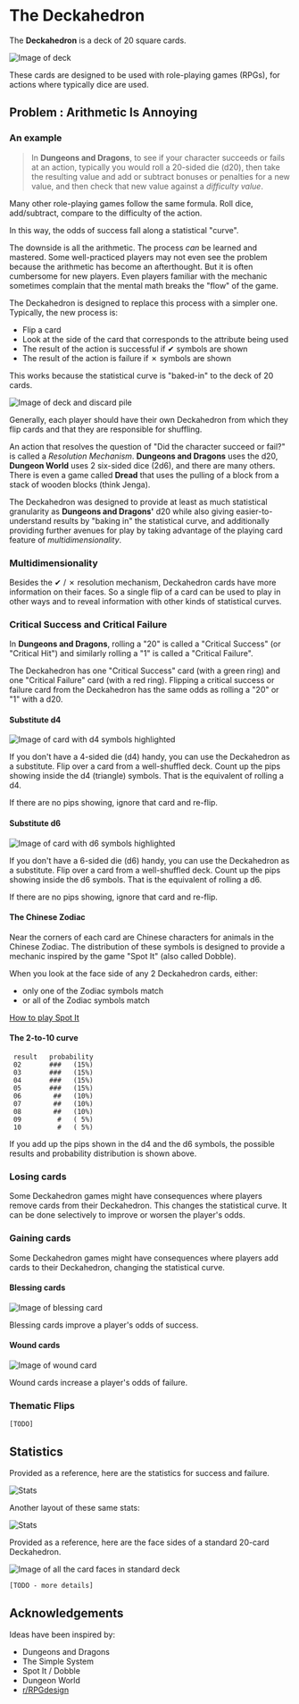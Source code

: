 # The Deckahedron

The **Deckahedron** is a deck of 20 square cards.

![Image of deck](images/deck.jpg)

These cards are designed to be used with role-playing games (RPGs),
for actions where typically dice are used.

## Problem : Arithmetic Is Annoying

### An example

> In **Dungeons and Dragons**, to see if your character succeeds or
> fails at an action, typically you would roll a 20-sided die (d20), then take
> the resulting value and add or subtract bonuses or penalties for a new value,
> and then check that new value against a *difficulty value*.

Many other role-playing games follow the same formula.  Roll dice,
add/subtract, compare to the difficulty of the action.

In this way, the odds of success fall along a statistical "curve".

The downside is all the arithmetic. The process *can* be learned and
mastered. Some well-practiced players may not even see the problem because
the arithmetic has become an afterthought. But it is often cumbersome for new
players. Even players familiar with the mechanic sometimes complain that
the mental math breaks the "flow" of the game.

The Deckahedron is designed to replace this process with a simpler one.
Typically, the new process is:

 * Flip a card
 * Look at the side of the card that corresponds to the attribute being used
 * The result of the action is successful if ✔ symbols are shown
 * The result of the action is failure if ✗ symbols are shown

This works because the statistical curve is "baked-in" to the deck of 20
cards.

![Image of deck and discard pile](images/deck_in_play.jpg)

Generally, each player should have their own Deckahedron from which they
flip cards and that they are responsible for shuffling.

An action that resolves the question of "Did the
character succeed or fail?" is called a *Resolution Mechanism*.
**Dungeons and Dragons** uses the d20, **Dungeon World** uses 2 six-sided
dice (2d6), and there are many others. There is even a game called
**Dread** that uses the pulling of a block from a stack of wooden blocks
(think Jenga).

The Deckahedron was designed to provide at least as much statistical
granularity as **Dungeons and Dragons'** d20 while also giving
easier-to-understand results by "baking in" the statistical curve, and
additionally providing further avenues for play by taking advantage
of the playing card feature of *multidimensionality*.


### Multidimensionality

Besides the ✔ / ✗ resolution mechanism, Deckahedron cards have more
information on their faces.  So a single flip of a card can be used to
play in other ways and to reveal information with other kinds of
statistical curves.

### Critical Success and Critical Failure

In **Dungeons and Dragons**, rolling a "20" is called a
"Critical Success" (or "Critical Hit") and similarly rolling a "1" is
called a "Critical Failure".

The Deckahedron has one "Critical Success" card (with a green ring) and one
"Critical Failure" card (with a red ring). Flipping a critical
success or failure card from the Deckahedron has the same odds as rolling
a "20" or "1" with a d20.

#### Substitute d4

![Image of card with d4 symbols highlighted](images/deckahedron_face_d4_highlight.png)

If you don't have a 4-sided die (d4) handy, you can use the Deckahedron
as a substitute. Flip over a card from a well-shuffled deck. Count up
the pips showing inside the d4 (triangle) symbols. That is the equivalent
of rolling a d4.

If there are no pips showing, ignore that card and re-flip.

#### Substitute d6

![Image of card with d6 symbols highlighted](images/deckahedron_face_d6_highlight.png)

If you don't have a 6-sided die (d6) handy, you can use the Deckahedron
as a substitute. Flip over a card from a well-shuffled deck. Count up
the pips showing inside the d6 symbols. That is the equivalent of
rolling a d6.

If there are no pips showing, ignore that card and re-flip.

#### The Chinese Zodiac

Near the corners of each card are Chinese characters for animals
in the Chinese Zodiac.  The distribution of these symbols is designed
to provide a mechanic inspired by the game "Spot It" (also
called Dobble).

When you look at the face side of any 2 Deckahedron cards, either:

 * only one of the Zodiac symbols match
 * or all of the Zodiac symbols match

[How to play Spot It](https://www.youtube.com/watch?v=Bc1f-aulfgg)

#### The 2-to-10 curve

     result   probability
     02       ###   (15%)
     03       ###   (15%)
     04       ###   (15%)
     05       ###   (15%)
     06        ##   (10%)
     07        ##   (10%)
     08        ##   (10%)
     09         #   ( 5%)
     10         #   ( 5%)

If you add up the pips shown in the d4 and the d6 symbols, the
possible results and probability distribution is shown above.

### Losing cards

Some Deckahedron games might have consequences where players remove cards
from their Deckahedron. This changes the statistical curve. It can be
done selectively to improve or worsen the player's odds.

### Gaining cards

Some Deckahedron games might have consequences where players add cards
to their Deckahedron, changing the statistical curve.

#### Blessing cards

![Image of blessing card](images/card_blessing.png)

Blessing cards improve a player's odds of success.

#### Wound cards

![Image of wound card](images/card_wound.png)

Wound cards increase a player's odds of failure.

### Thematic Flips

    [TODO]


## Statistics

Provided as a reference, here are the statistics for success and failure.

![Stats](images/stats_vert.png)

Another layout of these same stats:

![Stats](images/stats_horiz.png)

Provided as a reference, here are the face sides of a standard 20-card
Deckahedron.

![Image of all the card faces in standard deck](images/all_cards.png)

    [TODO - more details]

## Acknowledgements

Ideas have been inspired by:

 * Dungeons and Dragons
 * The Simple System
 * Spot It / Dobble
 * Dungeon World
 * [r/RPGdesign](https://reddit.com/r/RPGdesign)

